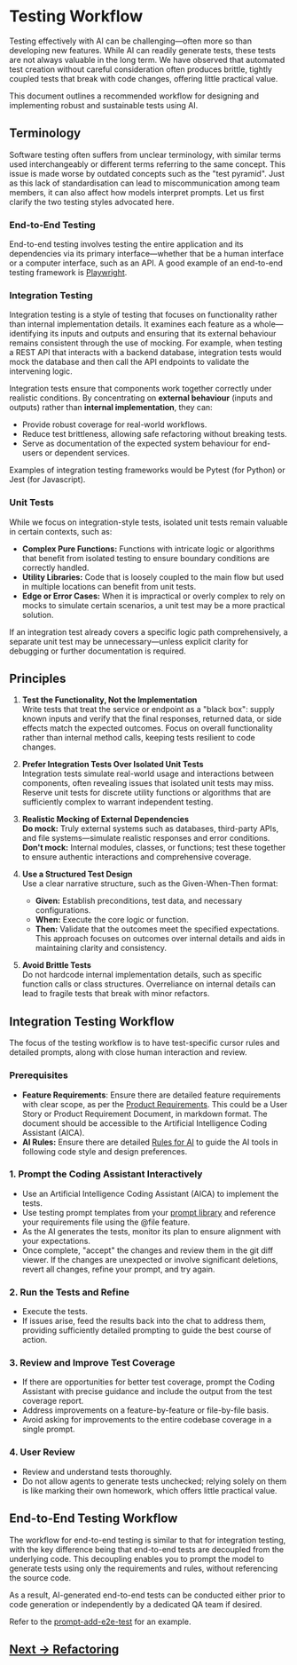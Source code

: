 # Testing Workflow

Testing effectively with AI can be challenging—often more so than developing new features. While AI can readily generate tests, these tests are not always valuable in the long term. We have observed that automated test creation without careful consideration often produces brittle, tightly coupled tests that break with code changes, offering little practical value.

This document outlines a recommended workflow for designing and implementing robust and sustainable tests using AI.

## Terminology

Software testing often suffers from unclear terminology, with similar terms used interchangeably or different terms referring to the same concept. This issue is made worse by outdated concepts such as the "test pyramid". Just as this lack of standardisation can lead to miscommunication among team members, it can also affect how models interpret prompts. Let us first clarify the two testing styles advocated here.

### End-to-End Testing

End-to-end testing involves testing the entire application and its dependencies via its primary interface—whether that be a human interface or a computer interface, such as an API. A good example of an end-to-end testing framework is [Playwright](https://playwright.dev/).

### Integration Testing

Integration testing is a style of testing that focuses on functionality rather than internal implementation details. It examines each feature as a whole—identifying its inputs and outputs and ensuring that its external behaviour remains consistent through the use of mocking. For example, when testing a REST API that interacts with a backend database, integration tests would mock the database and then call the API endpoints to validate the intervening logic.

Integration tests ensure that components work together correctly under realistic conditions. By concentrating on **external behaviour** (inputs and outputs) rather than **internal implementation**, they can:

- Provide robust coverage for real-world workflows.
- Reduce test brittleness, allowing safe refactoring without breaking tests.
- Serve as documentation of the expected system behaviour for end-users or dependent services.

Examples of integration testing frameworks would be Pytest (for Python) or Jest (for Javascript).

### Unit Tests

While we focus on integration-style tests, isolated unit tests remain valuable in certain contexts, such as:

- **Complex Pure Functions:** Functions with intricate logic or algorithms that benefit from isolated testing to ensure boundary conditions are correctly handled.
- **Utility Libraries:** Code that is loosely coupled to the main flow but used in multiple locations can benefit from unit tests.
- **Edge or Error Cases:** When it is impractical or overly complex to rely on mocks to simulate certain scenarios, a unit test may be a more practical solution.

If an integration test already covers a specific logic path comprehensively, a separate unit test may be unnecessary—unless explicit clarity for debugging or further documentation is required. 

## Principles

1. **Test the Functionality, Not the Implementation**  
   Write tests that treat the service or endpoint as a "black box": supply known inputs and verify that the final responses, returned data, or side effects match the expected outcomes. Focus on overall functionality rather than internal method calls, keeping tests resilient to code changes.

2. **Prefer Integration Tests Over Isolated Unit Tests**  
   Integration tests simulate real-world usage and interactions between components, often revealing issues that isolated unit tests may miss. Reserve unit tests for discrete utility functions or algorithms that are sufficiently complex to warrant independent testing.

3. **Realistic Mocking of External Dependencies**  
   **Do mock:** Truly external systems such as databases, third-party APIs, and file systems—simulate realistic responses and error conditions.  
   **Don't mock:** Internal modules, classes, or functions; test these together to ensure authentic interactions and comprehensive coverage.

4. **Use a Structured Test Design**  
   Use a clear narrative structure, such as the Given-When-Then format:
   - **Given:** Establish preconditions, test data, and necessary configurations.
   - **When:** Execute the core logic or function.
   - **Then:** Validate that the outcomes meet the specified expectations.
   This approach focuses on outcomes over internal details and aids in maintaining clarity and consistency.

5. **Avoid Brittle Tests**  
   Do not hardcode internal implementation details, such as specific function calls or class structures. Overreliance on internal details can lead to fragile tests that break with minor refactors.

## Integration Testing Workflow

The focus of the testing workflow is to have test-specific cursor rules and detailed prompts, along with close human interaction and review. 

### Prerequisites

- **Feature Requirements**: Ensure there are detailed feature requirements with clear scope, as per the [Product Requirements](product-requirements.md). This could be a User Story or Product Requirement Document, in markdown format. The document should be accessible to the Artificial Intelligence Coding Assistant (AICA).
- **AI Rules:** Ensure there are detailed [Rules for AI](../../pages/appendix/rules-for-ai) to guide the AI tools in following code style and design preferences.

### 1. Prompt the Coding Assistant Interactively

- Use an Artificial Intelligence Coding Assistant (AICA) to implement the tests.
- Use testing prompt templates from your [prompt library](../../pages/appendix/prompt-library) and reference your requirements file using the @file feature.
- As the AI generates the tests, monitor its plan to ensure alignment with your expectations.
- Once complete, "accept" the changes and review them in the git diff viewer. If the changes are unexpected or involve significant deletions, revert all changes, refine your prompt, and try again.

### 2. Run the Tests and Refine  

- Execute the tests.
- If issues arise, feed the results back into the chat to address them, providing sufficiently detailed prompting to guide the best course of action.

### 3. Review and Improve Test Coverage  

- If there are opportunities for better test coverage, prompt the Coding Assistant with precise guidance and include the output from the test coverage report.
- Address improvements on a feature-by-feature or file-by-file basis.
- Avoid asking for improvements to the entire codebase coverage in a single prompt.

### 4. User Review  

- Review and understand tests thoroughly.  
- Do not allow agents to generate tests unchecked; relying solely on them is like marking their own homework, which offers little practical value.

## End-to-End Testing Workflow

The workflow for end-to-end testing is similar to that for integration testing, with the key difference being that end-to-end tests are decoupled from the underlying code. This decoupling enables you to prompt the model to generate tests using only the requirements and rules, without referencing the source code.

As a result, AI-generated end-to-end tests can be conducted either prior to code generation or independently by a dedicated QA team if desired.

Refer to the [prompt-add-e2e-test](../../pages/appendix/prompt-library/testing/prompt-add-e2e-test.md) for an example.

## [Next -> Refactoring](refactoring.md)